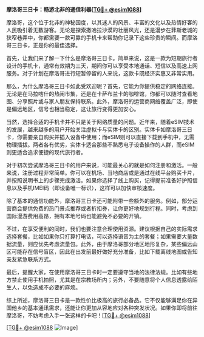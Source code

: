 **摩洛哥三日卡：畅游北非的通信利器[[TG💪+ @esim1088](https://t.me/s/esim1088)]**

摩洛哥，这个位于北非的神秘国度，以其迷人的风景、丰富的文化以及热情好客的人民吸引着无数游客。无论是探索撒哈拉沙漠的壮丽风光，还是漫步在菲斯老城的狭窄巷弄中，你都需要一款可靠的手机卡来帮助你记录下这些珍贵的瞬间。而摩洛哥三日卡，正是你的最佳选择。

首先，让我们来了解一下什么是摩洛哥三日卡。简单来说，这是一款为短期旅行者设计的手机卡，通常有效期为三天，期间你可以享受本地通话、短信以及高速上网服务。对于计划在摩洛哥进行短暂停留的人来说，这款卡既经济实惠又非常实用。

那么，为什么摩洛哥三日卡如此受欢迎呢？首先，它能为你提供稳定的网络连接。无论是在马拉喀什的热闹市集，还是在卡萨布兰卡的咖啡馆，你都可以随时查看地图、分享照片或与家人朋友保持联系。此外，摩洛哥的运营商网络覆盖广泛，即使是偏远地区，信号也相当稳定，这让旅行变得更加安心。

当然，选择合适的手机卡并不只是关于网络质量的问题。近年来，随着eSIM技术的发展，越来越多的用户开始关注虚拟卡与实体卡的区别。实体卡如摩洛哥三日卡，你需要亲自购买并插入设备中使用；而eSIM则可以直接下载到手机中，无需物理插拔。两者各有优劣，实体卡适合那些不熟悉电子设备操作的人群，而eSIM则更适合追求便捷的现代旅行者。

对于初次尝试摩洛哥三日卡的用户来说，可能最关心的就是如何注册和激活。一般来说，注册过程非常简单。你可以在机场、当地商店或是通过在线平台购买卡片，并按照说明书上的步骤完成激活。如果你选择了线上购买，记得提前准备好护照信息以及手机IMEI码（即设备唯一标识），这样可以加快审核速度。

除了基本的通信功能外，摩洛哥三日卡还可能附带一些额外的服务。例如，部分运营商会提供免费的热门景点推荐或者折扣券，让你更好地规划行程。同时，考虑到国际漫游费用高昂，拥有本地号码也能避免不必要的开销。

不过，在享受便利的同时，我们也要注意合理使用资源。建议根据自己的实际需求选择套餐，比如如果你只打算打电话，可以选择语音为主的套餐；如果需要大量数据流量，则应优先考虑流量包。此外，由于摩洛哥部分地区地形复杂，某些偏远山区可能存在信号盲区，因此在出发前最好做好充分准备，比如下载离线地图或告知亲友紧急联系方式。

最后，提醒大家，在使用摩洛哥三日卡时一定要遵守当地的法律法规。比如有些地方禁止使用手机拍照，尤其是在宗教场所内；另外，不要随意将个人信息透露给陌生人，以免造成不必要的麻烦。

综上所述，摩洛哥三日卡是一款性价比极高的旅行必备品。它不仅能够满足你在异国他乡的基本通讯需求，还能让你更加从容地应对各种突发状况。如果你即将前往摩洛哥，不妨考虑入手一张这样的卡吧！[[TG💪+ @esim1088](https://t.me/s/esim1088)]

[[TG💪+ @esim1088](https://t.me/s/esim1088) ![Image](https://i.postimg.cc/4NQfJmqS/Snipaste-2025-05-13-00-14-12.png)]